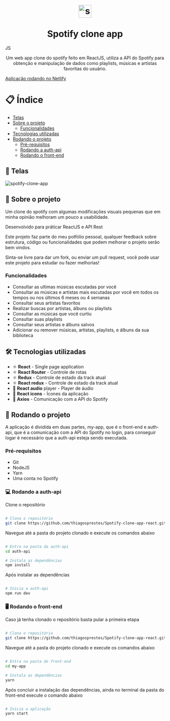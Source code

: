 <h1 align="center">
<br>
  <img src="logo.png" width="auto" height="40" alt="spotify-clone-app">
<br>
<br>
Spotify clone app
</h1>
JS
<p align="center">Um web app clone do spotify feito em ReactJS, utiliza a API do Spotify para obtenção e manipulação de dados como playlists, músicas e artistas favoritas do usuário.

<a align="center" href="https://tsprestes-spotifycloneapp.netlify.com">Aplicação rodando no Netlify</a>
</p>

# 📋 Índice

- [Telas](#-Telas)
- [Sobre o projeto](#-Sobre-o-projeto)
  - [Funcionalidades](#-Funcionalidades)
- [Tecnologias utilizadas](#-Tecnologias-utilizadas)
- [Rodando o projeto](#-Rodando-o-projeto)
  - [Pré-requisitos](#-Pré-requisitos)
  - [Rodando a auth-api](#-Rodando-a-auth-api)
  - [Rodando o front-end](#-Rodando-o-front-end)

## 🎨 Telas

<img src="cover.png" alt="spotify-clone-app">

## 📃 Sobre o projeto

Um clone do spotify com algumas modificações visuais pequenas que em minha opinião melhoram um pouco a usabilidade.

Desenvolvido para práticar ReactJS e API Rest

Este projeto faz parte do meu potfólio pessoal, qualquer feedback sobre estrutura, código ou funcionalidades que podem melhorar o projeto serão bem vindos.

Sinta-se livre para dar um fork, ou enviar um pull request, você pode usar este projeto para estudar ou fazer melhorias!

### Funcionalidades

- Consultar as ultimas músicas escutadas por você
- Consultar as músicas e artistas mais escutadas por você em todos os tempos ou nos últimos 6 meses ou 4 semanas
- Consultar seus artistas favoritos
- Realizar buscas por artistas, álbuns ou playlists
- Consultar as músicas que você curtiu
- Consultar suas playlists
- Consultar seus artistas e álbuns salvos
- Adicionar ou remover músicas, artistas, playlists, e álbuns da sua biblioteca

## 🛠 Tecnologias utilizadas

- ⚛ **React** - Single page application
- ⚛ **React Router** - Controle de rotas
- ⚛ **Redux** - Controle de estado da track atual
- ⚛ **React redux** - Controle de estado da track atual
- 🎵 **React audio** player - Player de áudio
- 🤙 **React icons** - Ícones da aplicação
- 📡 **Axios** - Comunicação com a API do Spotify

## 🚀 Rodando o projeto

A aplicação é dividida em duas partes, my-app, que é o front-end e auth-api, que é a comunicação com a API do Spotify no login, para conseguir logar é necessário que a auth-api esteja sendo executada.

### Pré-requisitos

- Git
- NodeJS
- Yarn
- Uma conta no Spotify

### 💻 Rodando a auth-api

Clone o repositório

```bash

# Clona o repositório
git clone https://github.com/thiagosprestes/Spotify-clone-app-react.git

```

Navegue até a pasta do projeto clonado e execute os comandos abaixo

```bash

# Entra na pasta da auth-api
cd auth-api

# Instala as dependências
npm install

```
Após instalar as dependências

```bash

# Inicia a auth-api
npm run dev

```

### 🖥 Rodando o front-end

Caso já tenha clonado o repositório basta pular a primeira etapa

```bash

# Clona o repositório
git clone https://github.com/thiagosprestes/Spotify-clone-app-react.git

```

Navegue até a pasta do projeto clonado e execute os comandos abaixo

```bash

# Entra na pasta do front-end
cd my-app

# Instala as dependências
yarn

```
Após concluir a instalação das dependências, ainda no terminal da pasta do front-end execute o comando abaixo

```bash

# Inicia a aplicação
yarn start

```
